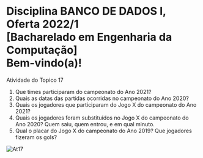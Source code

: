 # Disciplina BANCO DE DADOS I, Oferta 2022/1 <br> [Bacharelado em Engenharia da Computação] <br> Bem-vindo(a)!

Atividade do Topico 17

1. Que times participaram do campeonato do Ano 2021?
2. Quais as datas das partidas ocorridas no campeonato do Ano 2020?
3. Quais os jogadores que participaram do Jogo X do campeonato do Ano 2021?
4. Quais os jogadores foram substituídos no Jogo X do campeonato do Ano 2020? Quem saiu, quem entrou, e em qual minuto.
5. Qual o placar do Jogo X do campeonato do Ano 2019? Que jogadores fizeram os gols?

![At17](https://user-images.githubusercontent.com/106816254/184434349-72039352-96c2-4b68-8045-261eab5b4cd2.jpg)



